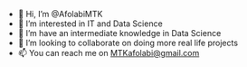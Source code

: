 - 👋 Hi, I’m @AfolabiMTK
- 👀 I’m interested in IT and Data Science
- 🌱 I’m have an intermediate knowledge in Data Science
- 💞️ I’m looking to collaborate on doing more real life projects
- 📫 You can reach me on MTKafolabi@gmail.com

<!---
AfolabiMTK/AfolabiMTK is a ✨ special ✨ repository because its `README.md` (this file) appears on your GitHub profile.
You can click the Preview link to take a look at your changes.
--->
